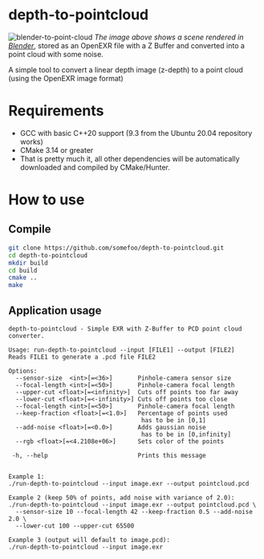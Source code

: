# depth-to-pointcloud
![blender-to-point-cloud](https://user-images.githubusercontent.com/50917034/130279207-4d3ee733-a2da-4a83-9750-9b38b9a99cc0.jpg)
*The image above shows a scene rendered in [Blender](https://www.blender.org/)*, stored as an OpenEXR file with a Z Buffer and converted into a point cloud with some noise.

A simple tool to convert a linear depth image (z-depth) to a point cloud (using the OpenEXR image format)

# Requirements
* GCC with basic C++20 support (9.3 from the Ubuntu 20.04 repository works)
* CMake 3.14 or greater
* That is pretty much it, all other dependencies will be automatically downloaded and compiled by CMake/Hunter.

# How to use
## Compile
``` bash
git clone https://github.com/somefoo/depth-to-pointcloud.git
cd depth-to-pointcloud
mkdir build
cd build
cmake ..
make
```
## Application usage
```
depth-to-pointcloud - Simple EXR with Z-Buffer to PCD point cloud converter.

Usage: run-depth-to-pointcloud --input [FILE1] --output [FILE2]
Reads FILE1 to generate a .pcd file FILE2

Options: 
  --sensor-size  <int>[=<36>]       Pinhole-camera sensor size
  --focal-length <int>[=<50>]       Pinhole-camera focal length
  --upper-cut <float>[=<infinity>]  Cuts off points too far away
  --lower-cut <float>[=<-infinity>] Cuts off points too close
  --focal-length <int>[=<50>]       Pinhole-camera focal length
  --keep-fraction <float>[=<1.0>]   Percentage of points used
                                     has to be in [0,1]
  --add-noise <float>[=<0.0>]       Adds gaussian noise
                                     has to be in [0,infinity]
  --rgb <float>[=<4.2108e+06>]      Sets color of the points

 -h, --help                         Prints this message


Example 1:
./run-depth-to-pointcloud --input image.exr --output pointcloud.pcd

Example 2 (keep 50% of points, add noise with variance of 2.0):
./run-depth-to-pointcloud --input image.exr --output pointcloud.pcd \
  --sensor-size 10 --focal-length 42 --keep-fraction 0.5 --add-noise 2.0 \
  --lower-cut 100 --upper-cut 65500 

Example 3 (output will default to image.pcd):
./run-depth-to-pointcloud --input image.exr

```

